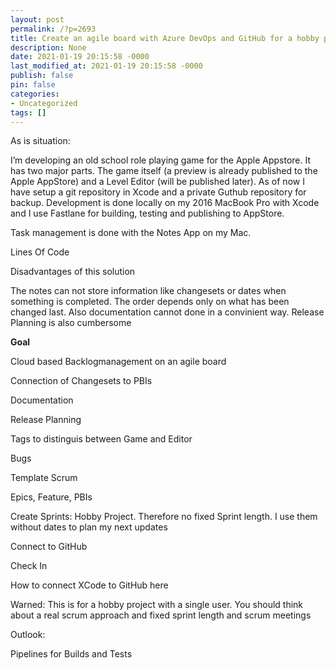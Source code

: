 ```yaml
---
layout: post
permalink: /?p=2693
title: Create an agile board with Azure DevOps and GitHub for a hobby project
description: None
date: 2021-01-19 20:15:58 -0000
last_modified_at: 2021-01-19 20:15:58 -0000
publish: false
pin: false
categories:
- Uncategorized
tags: []
---
```

As is situation:

I’m developing an old school role playing game for the Apple Appstore. It has two major parts. The game itself (a preview is already published to the Apple AppStore) and a Level Editor (will be published later). As of now I have setup a git repository in Xcode and a private Guthub repository for backup. Development is done locally on my 2016 MacBook Pro with Xcode and I use Fastlane for building, testing and publishing to AppStore.

Task management is done with the Notes App on my Mac.

Lines Of Code

Disadvantages of this solution

The notes can not store information like changesets or dates when something is completed. The order depends only on what has been changed last. Also documentation cannot done in a convinient way. Release Planning is also cumbersome

**Goal**

Cloud based Backlogmanagement on an agile board

Connection of Changesets to PBIs

Documentation

Release Planning

Tags to distinguis between Game and Editor

Bugs

Template Scrum

Epics, Feature, PBIs

Create Sprints: Hobby Project. Therefore no fixed Sprint length. I use them without dates to plan my next updates

Connect to GitHub

Check In

How to connect XCode to GitHub here

Warned: This is for a hobby project with a single user. You should think about a real scrum approach and fixed sprint length and scrum meetings

Outlook:

Pipelines for Builds and Tests
